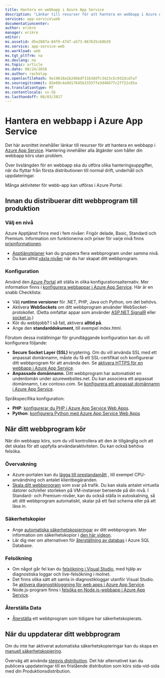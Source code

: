 ```yaml
---
title: Hantera en webbapp i Azure App Service
description: "Länkar till resurser för att hantera en webbapp i Azure App Service."
services: app-service\web
documentationcenter: 
author: erikre
manager: erikre
editor: 
ms.assetid: d5e2887a-84f9-4747-a573-867635cb8b39
ms.service: app-service-web
ms.workload: web
ms.tgt_pltfrm: na
ms.devlang: na
ms.topic: article
ms.date: 08/24/2016
ms.author: rachelap
ms.openlocfilehash: 9e19618a1b24bbdf3163ddfc3423c5c932dcd7af
ms.sourcegitcommit: 02e69c4a9d17645633357fe3d46677c2ff22c85a
ms.translationtype: MT
ms.contentlocale: sv-SE
ms.lasthandoff: 08/03/2017
---
```

# <a name="manage-a-web-app-in-azure-app-service"></a>Hantera en webbapp i Azure App Service
Det här avsnittet innehåller länkar till resurser för att hantera en webbapp i [Azure App Service](http://go.microsoft.com/fwlink/?LinkId=529714). Hantering innehåller alla åtgärder som håller din webbapp körs utan problem. 

Över livslängden för en webbapp ska du utföra olika hanteringsuppgifter, när du flyttar från första distributionen till normal drift, underhåll och uppdateringar.

Många aktiviteter för webb-app kan utföras i Azure Portal.

## <a name="before-you-deploy-your-web-app-to-production"></a>Innan du distribuerar ditt webbprogram till produktion
### <a name="choose-a-tier"></a>Välj en nivå
Azure Apptjänst finns med i fem nivåer: Frigör delade, Basic, Standard och Premium. Information om funktionerna och priser för varje nivå finns [prisinformationen](https://azure.microsoft.com/pricing/details/app-service/). 

* [Apptjänstplaner](../app-service/azure-web-sites-web-hosting-plans-in-depth-overview.md) kan du gruppera flera webbprogram under samma nivå.
* Du kan alltid [växla nivåer](web-sites-scale.md) när du har skapat ditt webbprogram.

### <a name="configuration"></a>Konfiguration
Använd den [Azure Portal](https://portal.azure.com/) att ställa in olika konfigurationsalternativ. Mer information finns i [konfigurera webbappar i Azure App Service](web-sites-configure.md). Här är en snabb Checklista:

* Välj **runtime versioner** för .NET, PHP, Java och Python, om det behövs.
* Aktivera **WebSockets** om ditt webbprogram använder WebSocket-protokollet. (Detta omfattar appar som använder [ASP.NET SignalR](http://www.asp.net/signalr) eller [socket.io](web-sites-nodejs-chat-app-socketio.md).)
* Kör du webbjobb? I så fall, aktivera **alltid på**.
* Ange den **standarddokument**, till exempel index.html.

Förutom dessa inställningar för grundläggande konfiguration kan du vill konfigurera följande:

* **Secure Socket Layer (SSL)** kryptering. Om du vill använda SSL med ett anpassat domännamn, måste du få ett SSL-certifikat och konfigurerar ditt webbprogram för att använda den. Se [aktivera HTTPS för en webbapp i Azure App Service](app-service-web-tutorial-custom-ssl.md).
* **Anpassade domännamn.** Ditt webbprogram har automatiskt en underdomän under azurewebsites.net. Du kan associera ett anpassat domännamn, t.ex contoso.com. Se [konfigurera ett anpassat domännamn i Azure App Service](app-service-web-tutorial-custom-domain.md).

Språkspecifika konfiguration:

* **PHP**: [konfigurerar du PHP i Azure App Service Web Apps](web-sites-php-configure.md).
* **Python**: [konfigurera Python med Azure App Service Web Apps](web-sites-python-configure.md)

## <a name="while-your-web-app-is-running"></a>När ditt webbprogram kör
När din webbapp körs, som du vill kontrollera att den är tillgänglig och att det skalas för att uppfylla användaraktiviteten. Du kan också behöva felsöka.

### <a name="monitoring"></a>Övervakning
* Azure-portalen kan du [lägga till prestandamått](web-sites-monitor.md) , till exempel CPU-användning och antalet klientbegäranden.
* [Skala ditt webbprogram](web-sites-scale.md) som svar på trafik. Du kan skala antalet virtuella datorer och/eller storleken på VM-instanser beroende på din nivå. I Standard- och Premium-nivåer, kan du också ställa in autoskalning, så att ditt webbprogram automatiskt, skalar på ett fast schema eller på att läsa in.  

### <a name="backups"></a>Säkerhetskopior
* Ange [automatiska säkerhetskopieringar](web-sites-backup.md) av ditt webbprogram. Mer information om säkerhetskopior i [den här videon](https://azure.microsoft.com/documentation/videos/azure-websites-automatic-and-easy-backup/).
* Lär dig mer om alternativen för [återställning av databas](../sql-database/sql-database-business-continuity.md) i Azure SQL Database.

### <a name="troubleshooting"></a>Felsökning
* Om något går fel kan du [felsökning i Visual Studio](web-sites-dotnet-troubleshoot-visual-studio.md#remotedebug), med hjälp av diagnostiska loggar och live-felsökning i molnet. 
* Det finns olika sätt att samla in diagnostikloggar utanför Visual Studio. Se [aktivera diagnostikloggning för web apps i Azure App Service](web-sites-enable-diagnostic-log.md).
* Node.js-program finns i [felsöka en Node.js-webbapp i Azure App Service](web-sites-nodejs-debug.md).

### <a name="restoring-data"></a>Återställa Data
* [Återställa](web-sites-restore.md) ett webbprogram som tidigare har säkerhetskopierats.

## <a name="when-you-update-your-web-app"></a>När du uppdaterar ditt webbprogram
Om du inte har aktiverat automatiska säkerhetskopieringar kan du skapa en [manuell säkerhetskopiering](web-sites-backup.md).

Överväg att använda [stegvis distribution](web-sites-staged-publishing.md). Det här alternativet kan du publicera uppdateringar till en fristående distribution som körs sida-vid-sida med din Produktionsdistribution. 


<!-- Anchors. -->

[Before you deploy your site to production]: #before-you-deploy-your-site-to-production
[While your website is running]: #while-your-website-is-running
[When you update your website]: #when-you-update-your-website


